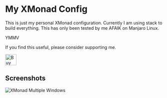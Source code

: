 # My XMonad Config
This is just my personal XMonad configuration.
Currently I am using stack to build everything.
This has only been tested by me AFAIK on Manjaro Linux.

YMMV

If you find this useful, please consider supporting me.

<a href='https://ko-fi.com/A0A74VYT1' target='_blank'><img height='36' style='border:0px;height:36px;' src='https://cdn.ko-fi.com/cdn/kofi2.png?v=2' border='0' alt='Buy Me a Coffee at ko-fi.com' /></a>

## Screenshots
![XMonad Multiple Windows](/../screenshots/screenshots/multi_app_thumbnail.png?raw=true "Multiple Windows")
